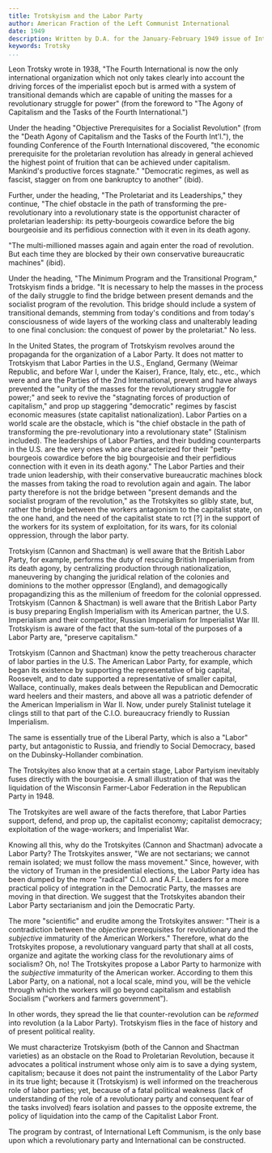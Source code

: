 ```yaml
---
title: Trotskyism and the Labor Party
author: American Fraction of the Left Communist International
date: 1949
description: Written by D.A. for the January-February 1949 issue of International Bulletin. This issue and others are available on archive.org. International Bulletin was a periodical put out by the so-called American Fraction of the Left Communist International. In this version we have cleaned up only minor punctuation and formatting issues. Any errors below are present in the original.
keywords: Trotsky
...
```


Leon Trotsky wrote in 1938, "The Fourth International is now the only international organization which not only takes clearly into account the driving forces of the imperialist epoch but is armed with a system of transitional demands which are capable of uniting the masses for a revolutionary struggle for power" (from the foreword to "The Agony of Capitalism and the Tasks of the Fourth International.")

Under the heading "Objective Prerequisites for a Socialist Revolution" (from the "Death Agony of Capitalism and the Tasks of the Fourth Int'l."), the founding Conference of the Fourth International discovered, "the economic prerequisite for the proletarian revolution has already in general achieved the highest point of fruition that can be achieved under capitalism. Mankind's productive forces stagnate." "Democratic regimes, as well as fascist, stagger on from one bankruptcy to another" (ibid).

Further, under the heading, "The Proletariat and its Leaderships," they continue, "The chief obstacle in the path of transforming the pre-revolutionary into a revolutionary state is the opportunist character of proletarian leadership: its petty-bourgeois cowardice before the big bourgeoisie and its perfidious connection with it even in its death agony.

"The multi-millioned masses again and again enter the road of revolution. But each time they are blocked by their own conservative bureaucratic machines" (ibid).

Under the heading, "The Minimum Program and the Transitional Program," Trotskyism finds a bridge. "It is necessary to help the masses in the process of the daily struggle to find the bridge between present demands and the socialist program of the revolution. This bridge should include a system of transitional demands, stemming from today's conditions and from today's consciousness of wide layers of the working class and unalterably leading to one final conclusion: the conquest of power by the proletariat." No less.

In the United States, the program of Trotskyism revolves around the propaganda for the organization of a Labor Party. It does not matter to Trotskyism that Labor Parties in the U.S., England, Germany (Weimar Republic, and before War I, under the Kaiser), France, Italy, etc., etc., which were and are the Parties of the 2nd International, prevent and have always prevented the "unity of the masses for the revolutionary struggle for power;" and seek to revive the "stagnating forces of production of capitalism," and prop up staggering "democratic" regimes by fascist economic measures (state capitalist nationalization). Labor Parties on a world scale are the obstacle, which is "the chief obstacle in the path of transforming the pre-revolutionary into a revolutionary state" (Stalinism included). The leaderships of Labor Parties, and their budding counterparts in the U.S. are the very ones who are characterized for their "petty-bourgeois cowardice before the big bourgeoisie and their perfidious connection with it even in its death agony." The Labor Parties and their trade union leadership, with their conservative bureaucratic machines block the masses from taking the road to revolution again and again. The labor party therefore is not the bridge between "present demands and the socialist program of the revolution," as the Trotskyites so glibly state, but, rather the bridge between the workers antagonism to the capitalist state, on the one hand, and the need of the capitalist state to rct [?] in the support of the workers for its system of exploitation, for its wars, for its colonial oppression, through the labor party.

Trotskyism (Cannon and Shactman) is well aware that the British Labor Party, for example, performs the duty of rescuing British Imperialism from its death agony, by centralizing production through nationalization, maneuvering by changing the juridical relation of the colonies and dominions to the mother oppressor (England), and demagogically propagandizing this as the millenium of freedom for the colonial oppressed. Trotskyism (Cannon & Shactman) is well aware that the British Labor Party is busy preparing English Imperialism with its American partner, the U.S. Imperialism and their competitor, Russian Imperialism for Imperialist War III. Trotskyism is aware of the fact that the sum-total of the purposes of a Labor Party are, "preserve capitalism."

Trotskyism (Cannon and Shactman) know the petty treacherous character of labor parties in the U.S. The American Labor Party, for example, which began its existence by supporting the representative of big capital, Roosevelt, and to date supported a representative of smaller capital, Wallace, continually, makes deals between the Republican and Democratic ward heelers and their masters, and above all was a patriotic defender of the American Imperialism in War II. Now, under purely Stalinist tutelage it clings still to that part of the C.I.O. bureaucracy friendly to Russian Imperialism.

The same is essentially true of the Liberal Party, which is also a "Labor" party, but antagonistic to Russia, and friendly to Social Democracy, based on the Dubinsky-Hollander combination.

The Trotskyites also know that at a certain stage, Labor Partyism inevitably fuses directly with the bourgeoisie. A small illustration of that was the liquidation of the Wisconsin Farmer-Labor Federation in the Republican Party in 1948.

The Trotskyites are well aware of the facts therefore, that Labor Parties support, defend, and prop up, the capitalist economy; capitalist democracy; exploitation of the wage-workers; and Imperialist War.

Knowing all this, why do the Trotskyites (Cannon and Shactman) advocate a Labor Party? The Trotskyites answer, "We are not sectarians; we cannot remain isolated; we must follow the mass movement." Since, however, with the victory of Truman in the presidential elections, the Labor Party idea has been dumped by the more "radical" C.I.O. and A.F.L. Leaders for a more practical policy of integration in the Democratic Party, the masses are moving in that direction. We suggest that the Trotskyites abandon their Labor Party sectarianism and join the Democratic Party.

The more "scientific" and erudite among the Trotskyites answer: "Their is a contradiction between the _objective_ prerequisites for revolutionary and the _subjective_ immaturity of the American Workers." Therefore, what do the Trotskyites propose, a revolutionary vanguard party that shall at all costs, organize and agitate the working class for the revolutionary aims of socialism? Oh, no! The Trotskyites propose a Labor Party to harmonize with the _subjective_ immaturity of the American worker. According to them this Labor Party, on a national, not a local scale, mind you, will be the vehicle through which the workers will go beyond capitalism and establish Socialism ("workers and farmers government").

In other words, they spread the lie that counter-revolution can be _reformed_ into revolution (a la Labor Party). Trotskyism flies in the face of history and of present political reality.

We must characterize Trotskyism (both of the Cannon and Shactman varieties) as an obstacle on the Road to Proletarian Revolution, because it advocates a political instrument whose only aim is to save a dying system, capitalism; because it does not paint the instrumentality of the Labor Party in its true light; because it (Trotskyism) is well informed on the treacherous role of labor parties; yet, because of a fatal political weakness (lack of understanding of the role of a revolutionary party and consequent fear of the tasks involved) fears isolation and passes to the opposite extreme, the policy of liquidation into the camp of the Capitalist Labor Front.

The program by contrast, of International Left Communism, is the only base upon which a revolutionary party and International can be constructed.
